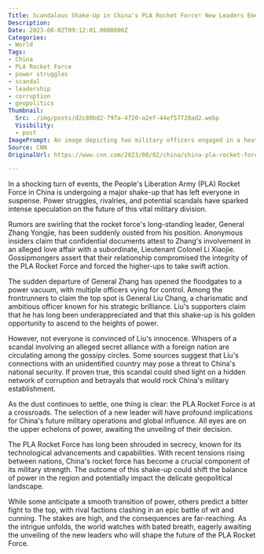 ```yaml
---
Title: Scandalous Shake-Up in China's PLA Rocket Force! New Leaders Emerge as Power Struggles Unfold!
Description: 
Date: 2023-08-02T09:12:01.0000000Z
Categories:
- World
Tags:
- China
- PLA Rocket Force
- power struggles
- scandal
- leadership
- corruption
- geopolitics
Thumbnail:
  Src: ./img/posts/d2c80bd2-797a-4720-a2ef-44ef57720ad2.webp
  Visibility:
  - post
ImagePrompt: An image depicting two military officers engaged in a heated discussion, symbolizing the power struggles within the PLA Rocket Force in China.
Source: CNN
OriginalUrl: https://www.cnn.com/2023/08/02/china/china-pla-rocket-force-shakeup-new-leaders-intl-hnk-ml-mic/index.html

---
```

In a shocking turn of events, the People's Liberation Army (PLA) Rocket Force in China is undergoing a major shake-up that has left everyone in suspense. Power struggles, rivalries, and potential scandals have sparked intense speculation on the future of this vital military division. 

Rumors are swirling that the rocket force's long-standing leader, General Zhang Yongjie, has been suddenly ousted from his position. Anonymous insiders claim that confidential documents attest to Zhang's involvement in an alleged love affair with a subordinate, Lieutenant Colonel Li Xiaojie. Gossipmongers assert that their relationship compromised the integrity of the PLA Rocket Force and forced the higher-ups to take swift action.

The sudden departure of General Zhang has opened the floodgates to a power vacuum, with multiple officers vying for control. Among the frontrunners to claim the top spot is General Liu Chang, a charismatic and ambitious officer known for his strategic brilliance. Liu's supporters claim that he has long been underappreciated and that this shake-up is his golden opportunity to ascend to the heights of power.

However, not everyone is convinced of Liu's innocence. Whispers of a scandal involving an alleged secret alliance with a foreign nation are circulating among the gossipy circles. Some sources suggest that Liu's connections with an unidentified country may pose a threat to China's national security. If proven true, this scandal could shed light on a hidden network of corruption and betrayals that would rock China's military establishment.

As the dust continues to settle, one thing is clear: the PLA Rocket Force is at a crossroads. The selection of a new leader will have profound implications for China's future military operations and global influence. All eyes are on the upper echelons of power, awaiting the unveiling of their decision.

The PLA Rocket Force has long been shrouded in secrecy, known for its technological advancements and capabilities. With recent tensions rising between nations, China's rocket force has become a crucial component of its military strength. The outcome of this shake-up could shift the balance of power in the region and potentially impact the delicate geopolitical landscape.

While some anticipate a smooth transition of power, others predict a bitter fight to the top, with rival factions clashing in an epic battle of wit and cunning. The stakes are high, and the consequences are far-reaching. As the intrigue unfolds, the world watches with bated breath, eagerly awaiting the unveiling of the new leaders who will shape the future of the PLA Rocket Force.

